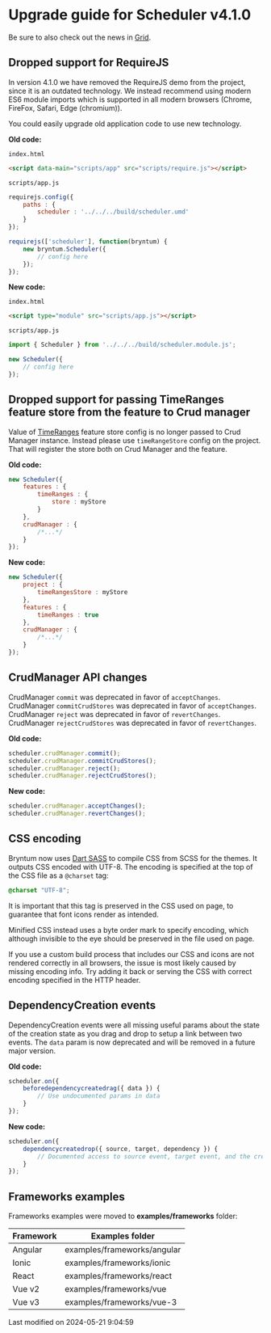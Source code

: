 # Upgrade guide for Scheduler v4.1.0

Be sure to also check out the news in [Grid](#Grid/guides/upgrades/4.1.0.md).

## Dropped support for RequireJS

In version 4.1.0 we have removed the RequireJS demo from the project, since it is an outdated technology.
We instead recommend using modern ES6 module imports which is supported in all modern browsers
(Chrome, FireFox, Safari, Edge (chromium)).

You could easily upgrade old application code to use new technology.

**Old code:**

`index.html`
```html
<script data-main="scripts/app" src="scripts/require.js"></script>
```

`scripts/app.js`

```javascript
requirejs.config({
    paths : {
        scheduler : '../../../build/scheduler.umd'
    }
});

requirejs(['scheduler'], function(bryntum) {
    new bryntum.Scheduler({
        // config here
    });
});
```

**New code:**

`index.html`
```html
<script type="module" src="scripts/app.js"></script>
```

`scripts/app.js`

```javascript
import { Scheduler } from '../../../build/scheduler.module.js';

new Scheduler({
    // config here
});
```

## Dropped support for passing TimeRanges feature store from the feature to Crud manager

Value of [TimeRanges](#Scheduler/feature/TimeRanges) feature  store config is no longer passed to Crud Manager instance.
Instead please use `timeRangeStore` config on the project. That will register the store both on Crud Manager and
the feature.

**Old code:**

```javascript
new Scheduler({
    features : {
        timeRanges : {
            store : myStore
        }
    },
    crudManager : {
        /*...*/
    }
});
```

**New code:**

```javascript
new Scheduler({
    project : {
        timeRangesStore : myStore
    },
    features : {
        timeRanges : true
    },
    crudManager : {
        /*...*/
    }
});
```

## CrudManager API changes

CrudManager `commit` was deprecated in favor of `acceptChanges`.
CrudManager `commitCrudStores` was deprecated in favor of `acceptChanges`.
CrudManager `reject` was deprecated in favor of `revertChanges`.
CrudManager `rejectCrudStores` was deprecated in favor of `revertChanges`.


**Old code:**

```javascript
scheduler.crudManager.commit();
scheduler.crudManager.commitCrudStores();
scheduler.crudManager.reject();
scheduler.crudManager.rejectCrudStores();
```

**New code:**

```javascript
scheduler.crudManager.acceptChanges();
scheduler.crudManager.revertChanges();
```

## CSS encoding

Bryntum now uses [Dart SASS](https://sass-lang.com/dart-sass) to compile CSS from SCSS for the themes. It outputs CSS
encoded with UTF-8. The encoding is specified at the top of the CSS file as a `@charset` tag:

```css
@charset "UTF-8";
```

It is important that this tag is preserved in the CSS used on page, to guarantee that font icons render as intended.

Minified CSS instead uses a byte order mark to specify encoding, which although invisible to the eye should be preserved
in the file used on page.

If you use a custom build process that includes our CSS and icons are not rendered correctly in all browsers, the issue
is most likely caused by missing encoding info. Try adding it back or serving the CSS with correct encoding specified
in the HTTP header.

## DependencyCreation events 

DependencyCreation events were all missing useful params about the state of the creation state as you drag and drop to setup a 
link between two events. The `data` param is now deprecated and will be removed in a future major version.

**Old code:**

```javascript
scheduler.on({
    beforedependencycreatedrag({ data }) {
        // Use undocumented params in data
    }
});
```

**New code:**
```javascript
scheduler.on({
    dependencycreatedrop({ source, target, dependency }) {
        // Documented access to source event, target event, and the created dependency
    }
});
```

## Frameworks examples

Frameworks examples were moved to **examples/frameworks** folder:

| Framework | Examples folder             |
|-----------|-----------------------------|
| Angular   | examples/frameworks/angular |
| Ionic     | examples/frameworks/ionic   |
| React     | examples/frameworks/react   |
| Vue v2    | examples/frameworks/vue     |
| Vue v3    | examples/frameworks/vue-3   |


<p class="last-modified">Last modified on 2024-05-21 9:04:59</p>